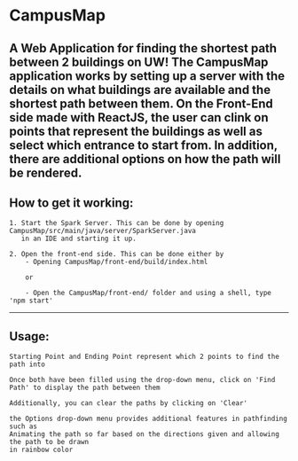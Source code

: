 # CampusMap 

A Web Application for finding the shortest path between 2 buildings on UW!
The CampusMap application works by setting up a server with the details on what buildings
are available and the shortest path between them. On the Front-End side made with ReactJS,
the user can clink on points that represent the buildings as well as select which entrance
to start from. In addition, there are additional options on how the path will be rendered.
---
## How to get it working:
	1. Start the Spark Server. This can be done by opening CampusMap/src/main/java/server/SparkServer.java
	   in an IDE and starting it up.

	2. Open the front-end side. This can be done either by
	    - Opening CampusMap/front-end/build/index.html
		
		or
		
		- Open the CampusMap/front-end/ folder and using a shell, type 'npm start'
---
## Usage:
	Starting Point and Ending Point represent which 2 points to find the path into
	
	Once both have been filled using the drop-down menu, click on 'Find Path' to display the path between them

	Additionally, you can clear the paths by clicking on 'Clear'
	
	the Options drop-down menu provides additional features in pathfinding such as
	Animating the path so far based on the directions given and allowing the path to be drawn
	in rainbow color